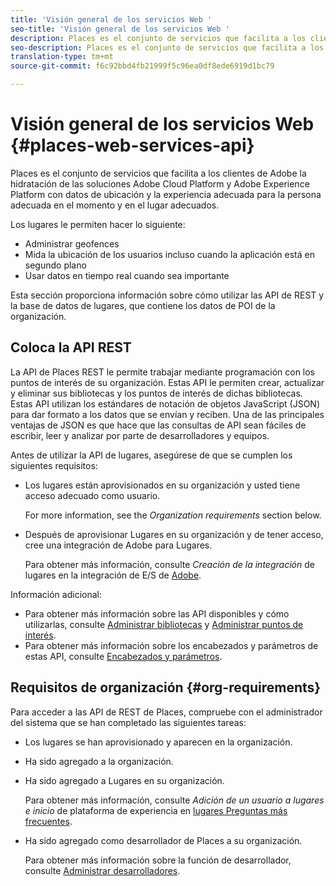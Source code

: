 ```yaml
---
title: 'Visión general de los servicios Web '
seo-title: 'Visión general de los servicios Web '
description: Places es el conjunto de servicios que facilita a los clientes de Adobe la hidratación de las soluciones Adobe Experience Cloud y Adobe Experience Platform con datos de ubicación y la experiencia adecuada para la persona adecuada en el momento y en el lugar adecuados.
seo-description: Places es el conjunto de servicios que facilita a los clientes de Adobe la hidratación de las soluciones Adobe Experience Cloud y Adobe Experience Platform con datos de ubicación y la experiencia adecuada para la persona adecuada en el momento y en el lugar adecuados.
translation-type: tm+mt
source-git-commit: f6c92bbd4fb21999f5c96ea0df8ede6919d1bc79

---
```



# Visión general de los servicios Web {#places-web-services-api}

Places es el conjunto de servicios que facilita a los clientes de Adobe la hidratación de las soluciones Adobe Cloud Platform y Adobe Experience Platform con datos de ubicación y la experiencia adecuada para la persona adecuada en el momento y en el lugar adecuados.

Los lugares le permiten hacer lo siguiente:

* Administrar geofences
* Mida la ubicación de los usuarios incluso cuando la aplicación está en segundo plano
* Usar datos en tiempo real cuando sea importante

Esta sección proporciona información sobre cómo utilizar las API de REST y la base de datos de lugares, que contiene los datos de POI de la organización.

## Coloca la API REST

La API de Places REST le permite trabajar mediante programación con los puntos de interés de su organización. Estas API le permiten crear, actualizar y eliminar sus bibliotecas y los puntos de interés de dichas bibliotecas. Estas API utilizan los estándares de notación de objetos JavaScript (JSON) para dar formato a los datos que se envían y reciben. Una de las principales ventajas de JSON es que hace que las consultas de API sean fáciles de escribir, leer y analizar por parte de desarrolladores y equipos.

Antes de utilizar la API de lugares, asegúrese de que se cumplen los siguientes requisitos:

* Los lugares están aprovisionados en su organización y usted tiene acceso adecuado como usuario.

   For more information, see the *Organization requirements* section below.

* Después de aprovisionar Lugares en su organización y de tener acceso, cree una integración de Adobe para Lugares.

   Para obtener más información, consulte *Creación de la integración* de lugares en la integración de E/S de [Adobe](/help/places-web-service-api/adobe-i-o-integration.md).

Información adicional:

* Para obtener más información sobre las API disponibles y cómo utilizarlas, consulte [Administrar bibliotecas](/help/places-web-service-api/api-usage/manage-libraries/manage-libraries.md) y [Administrar puntos de interés](/help/places-web-service-api/api-usage/manage-pois/manage-pois.md).
* Para obtener más información sobre los encabezados y parámetros de estas API, consulte [Encabezados y parámetros](/help/places-web-service-api/api-usage/headers-and-parameters.md).

## Requisitos de organización {#org-requirements}

Para acceder a las API de REST de Places, compruebe con el administrador del sistema que se han completado las siguientes tareas:

* Los lugares se han aprovisionado y aparecen en la organización.
* Ha sido agregado a la organización.
* Ha sido agregado a Lugares en su organización.

   Para obtener más información, consulte *Adición de un usuario a lugares e inicio* de plataforma de experiencia en [lugares Preguntas más frecuentes](/help/places-faqs.md).

* Ha sido agregado como desarrollador de Places a su organización.

   Para obtener más información sobre la función de desarrollador, consulte [Administrar desarrolladores](https://helpx.adobe.com/enterprise/using/manage-developers.html).